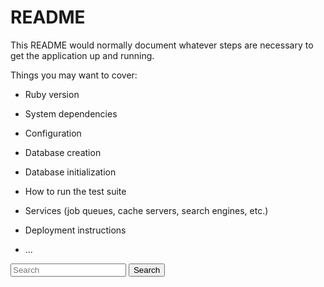 # README

This README would normally document whatever steps are necessary to get the
application up and running.

Things you may want to cover:

* Ruby version

* System dependencies

* Configuration

* Database creation

* Database initialization

* How to run the test suite

* Services (job queues, cache servers, search engines, etc.)

* Deployment instructions

* ...

<form class="d-flex">
  <input class="form-control me-2" type="search" placeholder="Search" aria-label="Search">
  <button class="btn btn-outline-success" type="submit">Search</button>
</form>
